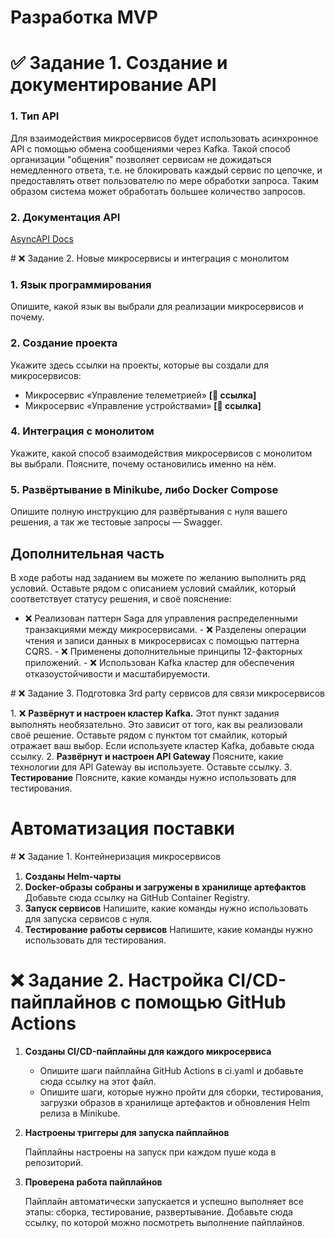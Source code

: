 # Разработка MVP

# ✅ Задание 1. Создание и документирование API

### 1. Тип API

Для взаимодействия микросервисов будет использовать асинхронное API с помощью обмена сообщениями через Kafka. Такой способ организации "общения" позволяет сервисам не дожидаться немедленного ответа, т.е. не блокировать каждый сервис по цепочке, и предоставлять ответ пользователю по мере обработки запроса. Таким образом система может обработать большее количество запросов.

### 2. Документация API

[AsyncAPI Docs](/docs/api_docs.yaml)

# ❌ Задание 2. Новые микросервисы и интеграция с монолитом

### 1. Язык программирования

Опишите, какой язык вы выбрали для реализации микросервисов и почему.

### 2. Создание проекта

Укажите здесь ссылки на проекты, которые вы создали для микросервисов:

- Микросервис «Управление телеметрией» **[🔗 ссылка]**
- Микросервис «Управление устройствами» **[🔗 ссылка]**

### 4. Интеграция с монолитом

Укажите, какой способ взаимодействия микросервисов с монолитом вы выбрали. Поясните, почему остановились именно на нём.

### **5. Развёртывание в Minikube, либо Docker Compose**

Опишите полную инструкцию для развёртывания с нуля вашего решения, а так же тестовые запросы — Swagger.

## **Дополнительная часть**

В ходе работы над заданием вы можете по желанию выполнить ряд условий. Оставьте рядом с описанием условий смайлик, который соответствует статусу решения, и своё пояснение:

- ❌ Реализован паттерн Saga для управления распределенными транзакциями между микросервисами.
- ❌ Разделены операции чтения и записи данных в микросервисах с помощью паттерна CQRS.
- ❌ Применены дополнительные принципы 12-факторных приложений.
- ❌ Использован Kafka кластер для обеспечения отказоустойчивости и масштабируемости.

# ❌ Задание 3. Подготовка 3rd party сервисов для связи микросервисов

1. ❌ **Развёрнут и настроен кластер Kafka.**
Этот пункт задания выполнять необязательно. Это зависит от того, как вы реализовали своё решение. Оставьте рядом с пунктом тот смайлик, который отражает ваш выбор. Если используете кластер Kafka, добавьте сюда ссылку.
2. **Развёрнут и настроен API Gateway**
Поясните, какие технологии для API Gateway вы используете. Оставьте ссылку.
3. **Тестирование**
Поясните, какие команды нужно использовать для тестирования.

# Автоматизация поставки

# ❌ Задание 1. Контейнеризация микросервисов

1. **Созданы Helm-чарты**
2. **Docker-образы собраны и загружены в хранилище артефактов**
Добавьте сюда ссылку на GitHub Container Registry.
3. **Запуск сервисов**
Напишите, какие команды нужно использовать для запуска сервисов с нуля.
4. **Тестирование работы сервисов**
Напишите, какие команды нужно использовать для тестирования.

# ❌ Задание 2. Настройка CI/CD-пайплайнов **c помощью GitHub Actions**

1. **Созданы CI/CD-пайплайны для каждого микросервиса**
    - Опишите шаги пайплайна GitHub Actions в ci.yaml и добавьте сюда ссылку на этот файл.
    - Опишите шаги, которые нужно пройти для сборки, тестирования, загрузки образов в хранилище артефактов и обновления Helm релиза в Minikube.
2. **Настроены триггеры для запуска пайплайнов**

    Пайплайны настроены на запуск при каждом пуше кода в репозиторий.

3. **Проверена работа пайплайнов**

    Пайплайн автоматически запускается и успешно выполняет все этапы: сборка, тестирование, развертывание. Добавьте сюда ссылку, по которой можно посмотреть выполнение пайплайнов.
